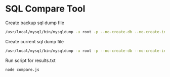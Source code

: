 # SQL Compare Tool

Create backup sql dump file

```bash
/usr/local/mysql/bin/mysqldump -u root -p --no-create-db --no-create-info --complete-insert --compact --all-databases > backup.sql
```

Create current sql dump file

```bash
/usr/local/mysql/bin/mysqldump -u root -p --no-create-db --no-create-info --complete-insert --compact --all-databases > current.sql
```

Run script for results.txt

```bash
node compare.js
```